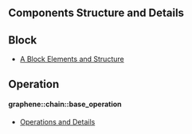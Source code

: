 ## Components Structure and Details

## Block

- [A Block Elements and Structure](../knowledge_base/shared_files/structures/BitShares-Block-Structurev1.pdf)

## Operation 

#### graphene::chain::base_operation

- [Operations and Details](../components/operations.md#bitshares-core---graphenechain)

